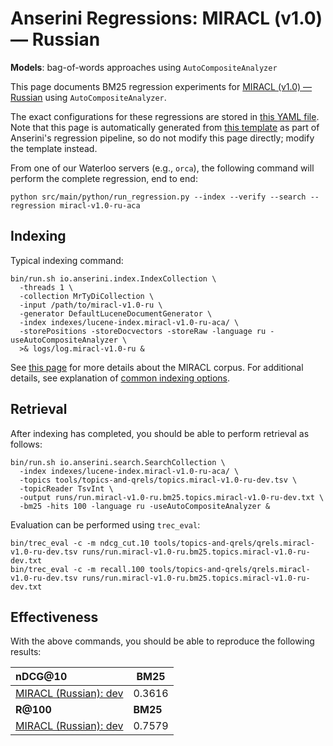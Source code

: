# Anserini Regressions: MIRACL (v1.0) &mdash; Russian

**Models**: bag-of-words approaches using `AutoCompositeAnalyzer`

This page documents BM25 regression experiments for [MIRACL (v1.0) &mdash; Russian](https://github.com/project-miracl/miracl) using `AutoCompositeAnalyzer`.

The exact configurations for these regressions are stored in [this YAML file](../../src/main/resources/regression/miracl-v1.0-ru-aca.yaml).
Note that this page is automatically generated from [this template](../../src/main/resources/docgen/templates/miracl-v1.0-ru-aca.template) as part of Anserini's regression pipeline, so do not modify this page directly; modify the template instead.

From one of our Waterloo servers (e.g., `orca`), the following command will perform the complete regression, end to end:

```
python src/main/python/run_regression.py --index --verify --search --regression miracl-v1.0-ru-aca
```

## Indexing

Typical indexing command:

```
bin/run.sh io.anserini.index.IndexCollection \
  -threads 1 \
  -collection MrTyDiCollection \
  -input /path/to/miracl-v1.0-ru \
  -generator DefaultLuceneDocumentGenerator \
  -index indexes/lucene-index.miracl-v1.0-ru-aca/ \
  -storePositions -storeDocvectors -storeRaw -language ru -useAutoCompositeAnalyzer \
  >& logs/log.miracl-v1.0-ru &
```

See [this page](https://github.com/project-miracl/miracl) for more details about the MIRACL corpus.
For additional details, see explanation of [common indexing options](../../docs/common-indexing-options.md).

## Retrieval

After indexing has completed, you should be able to perform retrieval as follows:

```
bin/run.sh io.anserini.search.SearchCollection \
  -index indexes/lucene-index.miracl-v1.0-ru-aca/ \
  -topics tools/topics-and-qrels/topics.miracl-v1.0-ru-dev.tsv \
  -topicReader TsvInt \
  -output runs/run.miracl-v1.0-ru.bm25.topics.miracl-v1.0-ru-dev.txt \
  -bm25 -hits 100 -language ru -useAutoCompositeAnalyzer &
```

Evaluation can be performed using `trec_eval`:

```
bin/trec_eval -c -m ndcg_cut.10 tools/topics-and-qrels/qrels.miracl-v1.0-ru-dev.tsv runs/run.miracl-v1.0-ru.bm25.topics.miracl-v1.0-ru-dev.txt
bin/trec_eval -c -m recall.100 tools/topics-and-qrels/qrels.miracl-v1.0-ru-dev.tsv runs/run.miracl-v1.0-ru.bm25.topics.miracl-v1.0-ru-dev.txt
```

## Effectiveness

With the above commands, you should be able to reproduce the following results:

| **nDCG@10**                                                                                                  | **BM25**  |
|:-------------------------------------------------------------------------------------------------------------|-----------|
| [MIRACL (Russian): dev](https://github.com/project-miracl/miracl)                                            | 0.3616    |
| **R@100**                                                                                                    | **BM25**  |
| [MIRACL (Russian): dev](https://github.com/project-miracl/miracl)                                            | 0.7579    |

